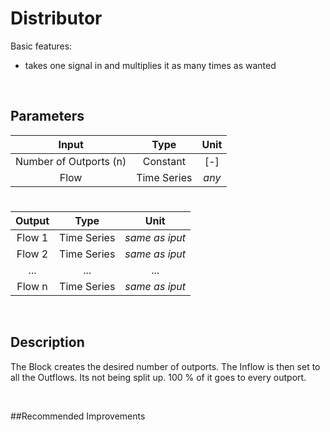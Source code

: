 # Distributor

Basic features:

 - takes one signal in and multiplies it as many times as wanted
 
<br>

## Parameters 



| Input  | Type  |  Unit  |
| :------------: |:---------------:| :-----:|	
| Number of Outports (n)     | Constant | [-] |
| Flow      | Time Series | _any_ |


# 

|Output  | Type  |  Unit  |
| :------------: |:---------------:| :-----:|
|    Flow 1   |    Time Series     |  _same as iput_  |
|    Flow 2  |    Time Series     |  _same as iput_  |
|    ...  |    ...     |  ...  |
|    Flow n  |    Time Series     |  _same as iput_  |


<br>

## Description 

The Block creates the desired number of outports. The Inflow is then set to all the Outflows.
Its not being split up. 100 % of it goes to every outport.


<br>

##Recommended Improvements

